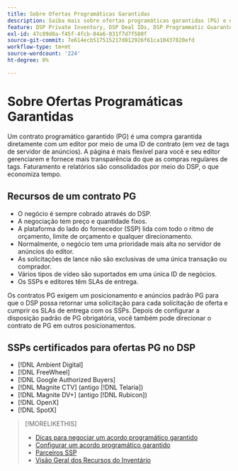 ```yaml
---
title: Sobre Ofertas Programáticas Garantidas
description: Saiba mais sobre ofertas programáticas garantidas (PG) e quais SSPs são certificados para fornecê-las.
feature: DSP Private Inventory, DSP Deal IDs, DSP Programmatic Guaranteed Deals
exl-id: 47c89d8a-f45f-4fcb-84a6-031f7d7f580f
source-git-commit: 7e614ecb517515217d812926f61ca10437820efd
workflow-type: tm+mt
source-wordcount: '224'
ht-degree: 0%

---
```


# Sobre Ofertas Programáticas Garantidas

Um contrato programático garantido (PG) é uma compra garantida diretamente com um editor por meio de uma ID de contrato (em vez de tags de servidor de anúncios). A página é mais flexível para você e seu editor gerenciarem e fornece mais transparência do que as compras regulares de tags. Faturamento e relatórios são consolidados por meio do DSP, o que economiza tempo.

## Recursos de um contrato PG

* O negócio é sempre cobrado através do DSP.
* A negociação tem preço e quantidade fixos.
* A plataforma do lado do fornecedor (SSP) lida com todo o ritmo de orçamento, limite de orçamento e qualquer direcionamento.
* Normalmente, o negócio tem uma prioridade mais alta no servidor de anúncios do editor.
* As solicitações de lance não são exclusivas de uma única transação ou comprador.
* Vários tipos de vídeo são suportados em uma única ID de negócios.
* Os SSPs e editores têm SLAs de entrega.

Os contratos PG exigem um posicionamento e anúncios padrão PG para que o DSP possa retornar uma solicitação para cada solicitação de oferta e cumprir os SLAs de entrega com os SSPs. Depois de configurar a disposição padrão de PG obrigatória, você também pode direcionar o contrato de PG em outros posicionamentos.

## SSPs certificados para ofertas PG no DSP

* [!DNL Ambient Digital]
* [!DNL FreeWheel]
* [!DNL Google Authorized Buyers]
* [!DNL Magnite CTV] (antigo [!DNL Telaria])
* [!DNL Magnite DV+] (antigo [!DNL Rubicon])
* [!DNL OpenX]
* [!DNL SpotX]

>[!MORELIKETHIS]
>
>* [Dicas para negociar um acordo programático garantido](/help/dsp/inventory/programmatic-guaranteed-tips.md)
>* [Configurar um acordo programático garantido](programmatic-guaranteed-set-up.md)
>* [Parceiros SSP](ssp-partners.md)
>* [Visão Geral dos Recursos do Inventário](inventory-overview.md)

